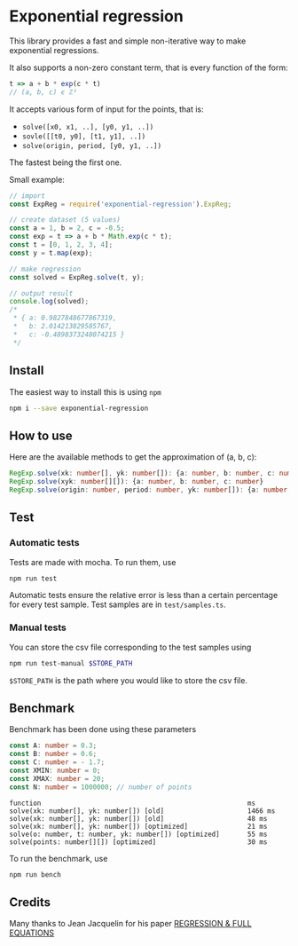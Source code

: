# Exponential regression

This library provides a fast and simple non-iterative way to make exponential regressions.

It also supports a non-zero constant term, that is every function of the form:

```javascript
t => a + b * exp(c * t)
// (a, b, c) ϵ ℤ³
```

It accepts various form of input for the points, that is:
* `solve([x0, x1, ..], [y0, y1, ..])`
* `sovle([[t0, y0], [t1, y1], ..])`
* `solve(origin, period, [y0, y1, ..])`

The fastest being the first one.

Small example:
```javascript
// import
const ExpReg = require('exponential-regression').ExpReg;

// create dataset (5 values)
const a = 1, b = 2, c = -0.5;
const exp = t => a + b * Math.exp(c * t);
const t = [0, 1, 2, 3, 4];
const y = t.map(exp);

// make regression
const solved = ExpReg.solve(t, y);

// output result
console.log(solved);
/*
 * { a: 0.9827848677867319,
 *   b: 2.014213829585767,
 *   c: -0.4898373248074215 }
 */
```

## Install
The easiest way to install this is using `npm`
```bash
npm i --save exponential-regression
```

## How to use

Here are the available methods to get the approximation of (a, b, c):

```typescript
RegExp.solve(xk: number[], yk: number[]): {a: number, b: number, c: number}
RegExp.solve(xyk: number[][]): {a: number, b: number, c: number}
RegExp.solve(origin: number, period: number, yk: number[]): {a: number, b: number, c: number}
```

## Test
### Automatic tests
Tests are made with mocha. To run them, use
```bash
npm run test
```
Automatic tests ensure the relative error is less than a certain percentage for every test sample.
Test samples are in `test/samples.ts`.

### Manual tests
You can store the csv file corresponding to the test samples using
```bash
npm run test-manual $STORE_PATH
```
`$STORE_PATH` is the path where you would like to store the csv file.

## Benchmark
Benchmark has been done using these parameters
```typescript
const A: number = 0.3;
const B: number = 0.6;
const C: number = - 1.7;
const XMIN: number = 0;
const XMAX: number = 20;
const N: number = 1000000; // number of points
```


```text
function                                                    ms
solve(xk: number[], yk: number[]) [old]                     1466 ms
solve(xk: number[], yk: number[]) [old]                     48 ms
solve(xk: number[], yk: number[]) [optimized]               21 ms
solve(o: number, t: number, yk: number[]) [optimized]       55 ms
solve(points: number[][]) [optimized]                       30 ms
```

To run the benchmark, use
```bash
npm run bench
```

## Credits

Many thanks to Jean Jacquelin for his paper [REGRESSION & FULL EQUATIONS](https://www.researchgate.net/profile/Mohammad_Elnesr/post/Is_it_possible_to_find_the_root_without_providing_an_initial_guess_starting_point/attachment/59d63eadc49f478072ea9315/AS%3A273771590553603%401442283641886/download/14674814-Regressions-et-equations-integrales.pdf)
